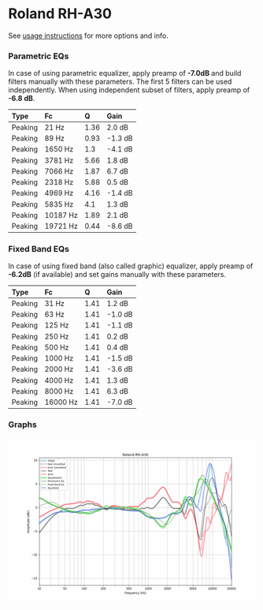 # Roland RH-A30
See [usage instructions](https://github.com/jaakkopasanen/AutoEq#usage) for more options and info.

### Parametric EQs
In case of using parametric equalizer, apply preamp of **-7.0dB** and build filters manually
with these parameters. The first 5 filters can be used independently.
When using independent subset of filters, apply preamp of **-6.8 dB**.

| Type    | Fc       |    Q | Gain    |
|:--------|:---------|:-----|:--------|
| Peaking | 21 Hz    | 1.36 | 2.0 dB  |
| Peaking | 89 Hz    | 0.93 | -1.3 dB |
| Peaking | 1650 Hz  | 1.3  | -4.1 dB |
| Peaking | 3781 Hz  | 5.66 | 1.8 dB  |
| Peaking | 7066 Hz  | 1.87 | 6.7 dB  |
| Peaking | 2318 Hz  | 5.88 | 0.5 dB  |
| Peaking | 4969 Hz  | 4.16 | -1.4 dB |
| Peaking | 5835 Hz  | 4.1  | 1.3 dB  |
| Peaking | 10187 Hz | 1.89 | 2.1 dB  |
| Peaking | 19721 Hz | 0.44 | -8.6 dB |

### Fixed Band EQs
In case of using fixed band (also called graphic) equalizer, apply preamp of **-6.2dB**
(if available) and set gains manually with these parameters.

| Type    | Fc       |    Q | Gain    |
|:--------|:---------|:-----|:--------|
| Peaking | 31 Hz    | 1.41 | 1.2 dB  |
| Peaking | 63 Hz    | 1.41 | -1.0 dB |
| Peaking | 125 Hz   | 1.41 | -1.1 dB |
| Peaking | 250 Hz   | 1.41 | 0.2 dB  |
| Peaking | 500 Hz   | 1.41 | 0.4 dB  |
| Peaking | 1000 Hz  | 1.41 | -1.5 dB |
| Peaking | 2000 Hz  | 1.41 | -3.6 dB |
| Peaking | 4000 Hz  | 1.41 | 1.3 dB  |
| Peaking | 8000 Hz  | 1.41 | 6.3 dB  |
| Peaking | 16000 Hz | 1.41 | -7.0 dB |

### Graphs
![](./Roland%20RH-A30.png)